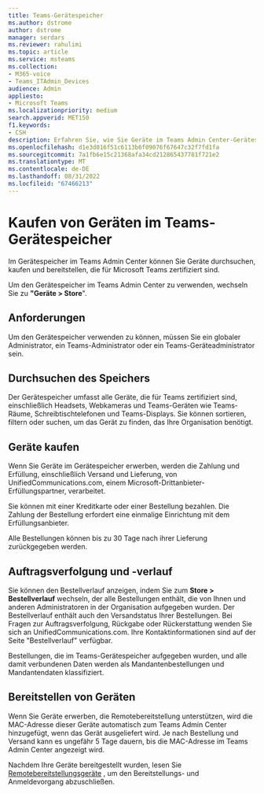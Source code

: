 ```yaml
---
title: Teams-Gerätespeicher
ms.author: dstrome
author: dstrome
manager: serdars
ms.reviewer: rahulimi
ms.topic: article
ms.service: msteams
ms.collection:
- M365-voice
- Teams_ITAdmin_Devices
audience: Admin
appliesto:
- Microsoft Teams
ms.localizationpriority: medium
search.appverid: MET150
f1.keywords:
- CSH
description: Erfahren Sie, wie Sie Geräte im Teams Admin Center-Gerätespeicher durchsuchen und kaufen.
ms.openlocfilehash: d1e3d016f51c6113b6f09076f67647c32f7fd1fa
ms.sourcegitcommit: 7a1fb6e15c21368afa34cd212865437781f721e2
ms.translationtype: MT
ms.contentlocale: de-DE
ms.lasthandoff: 08/31/2022
ms.locfileid: "67466213"
---
```

# <a name="purchase-devices-in-the-teams-device-store"></a>Kaufen von Geräten im Teams-Gerätespeicher

Im Gerätespeicher im Teams Admin Center können Sie Geräte durchsuchen, kaufen und bereitstellen, die für Microsoft Teams zertifiziert sind.  

 Um den Gerätespeicher im Teams Admin Center zu verwenden, wechseln Sie zu **"Geräte > Store**".

## <a name="requirements"></a>Anforderungen

Um den Gerätespeicher verwenden zu können, müssen Sie ein globaler Administrator, ein Teams-Administrator oder ein Teams-Geräteadministrator sein.

## <a name="browse-the-store"></a>Durchsuchen des Speichers

Der Gerätespeicher umfasst alle Geräte, die für Teams zertifiziert sind, einschließlich Headsets, Webkameras und Teams-Geräten wie Teams-Räume, Schreibtischtelefonen und Teams-Displays. Sie können sortieren, filtern oder suchen, um das Gerät zu finden, das Ihre Organisation benötigt.

## <a name="purchase-devices"></a>Geräte kaufen

Wenn Sie Geräte im Gerätespeicher erwerben, werden die Zahlung und Erfüllung, einschließlich Versand und Lieferung, von UnifiedCommunications.com, einem Microsoft-Drittanbieter-Erfüllungspartner, verarbeitet.  

Sie können mit einer Kreditkarte oder einer Bestellung bezahlen. Die Zahlung der Bestellung erfordert eine einmalige Einrichtung mit dem Erfüllungsanbieter.

Alle Bestellungen können bis zu 30 Tage nach ihrer Lieferung zurückgegeben werden.

## <a name="order-tracking-and-history"></a>Auftragsverfolgung und -verlauf

Sie können den Bestellverlauf anzeigen, indem Sie zum **Store > Bestellverlauf** wechseln, der alle Bestellungen enthält, die von Ihnen und anderen Administratoren in der Organisation aufgegeben wurden. Der Bestellverlauf enthält auch den Versandstatus Ihrer Bestellungen. Bei Fragen zur Auftragsverfolgung, Rückgabe oder Rückerstattung wenden Sie sich an UnifiedCommunications.com. Ihre Kontaktinformationen sind auf der Seite "Bestellverlauf" verfügbar.

Bestellungen, die im Teams-Gerätespeicher aufgegeben wurden, und alle damit verbundenen Daten werden als Mandantenbestellungen und Mandantendaten klassifiziert.

## <a name="provision-devices"></a>Bereitstellen von Geräten

Wenn Sie Geräte erwerben, die Remotebereitstellung unterstützen, wird die MAC-Adresse dieser Geräte automatisch zum Teams Admin Center hinzugefügt, wenn das Gerät ausgeliefert wird. Je nach Bestellung und Versand kann es ungefähr 5 Tage dauern, bis die MAC-Adresse im Teams Admin Center angezeigt wird.

Nachdem Ihre Geräte bereitgestellt wurden, lesen Sie [Remotebereitstellungsgeräte](remote-provision-remote-login.md#generate-a-verification-code) , um den Bereitstellungs- und Anmeldevorgang abzuschließen.
